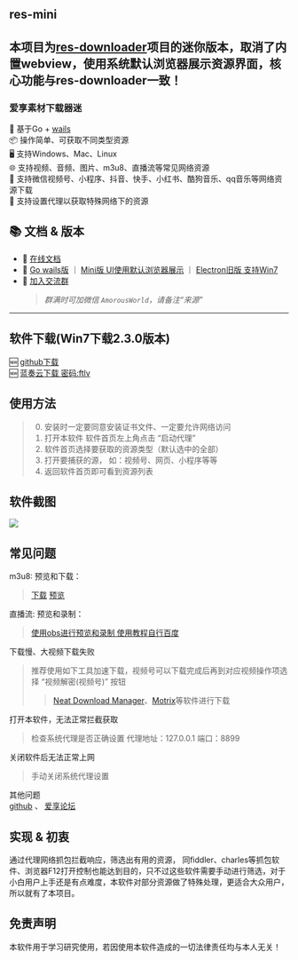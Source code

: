 ## res-mini
## 本项目为[res-downloader](https://github.com/putyy/res-downloader)项目的迷你版本，取消了内置webview，使用系统默认浏览器展示资源界面，核心功能与res-downloader一致！  

### 爱享素材下载器迷  
🎯 基于Go + [wails](https://github.com/wailsapp/wails)  
📦 操作简单、可获取不同类型资源  
🖥️ 支持Windows、Mac、Linux  
🌐 支持视频、音频、图片、m3u8、直播流等常见网络资源  
💪 支持微信视频号、小程序、抖音、快手、小红书、酷狗音乐、qq音乐等网络资源下载  
👼 支持设置代理以获取特殊网络下的资源  

## 📚 文档 & 版本

- 📘 [在线文档](https://res.putyy.com/)
- 🧩 [Go wails版](https://github.com/putyy/res-downloader) ｜ [Mini版 UI使用默认浏览器展示](https://github.com/putyy/resd-mini) ｜ [Electron旧版 支持Win7](https://github.com/putyy/res-downloader/tree/old)
- 💬 [加入交流群](https://www.putyy.com/app/admin/upload/img/20250418/6801d9554dc7.webp)
  > *群满时可加微信 `AmorousWorld`，请备注“来源”*

---


## 软件下载(Win7下载2.3.0版本)
🆕 [github下载](https://github.com/putyy/res-downloader/releases)  
🆕 [蓝奏云下载 密码:ftlv](https://wwjv.lanzoum.com/b00l1q2mnc)

## 使用方法
> 0. 安装时一定要同意安装证书文件、一定要允许网络访问
> 1. 打开本软件 软件首页左上角点击 “启动代理”
> 2. 软件首页选择要获取的资源类型（默认选中的全部）
> 3. 打开要捕获的源， 如：视频号、网页、小程序等等
> 4. 返回软件首页即可看到资源列表

## 软件截图
![](docs/images/show.webp)

## 常见问题
m3u8: 预览和下载：
> [下载](https://m3u8-down.gowas.cn/) [预览](https://m3u8play.com/)

直播流: 预览和录制：
> [使用obs进行预览和录制 使用教程自行百度]( https://obsproject.com/)

下载慢、大视频下载失败
> 推荐使用如下工具加速下载，视频号可以下载完成后再到对应视频操作项选择 “视频解密(视频号)” 按钮
>> [Neat Download Manager](https://www.neatdownloadmanager.com/index.php/en/)、[Motrix](https://motrix.app/download)等软件进行下载

打开本软件，无法正常拦截获取
> 检查系统代理是否正确设置 代理地址：127.0.0.1 端口：8899

关闭软件后无法正常上网
> 手动关闭系统代理设置

其他问题  
[github](https://github.com/putyy/res-downloader/issues)  、 [爱享论坛](https://s.gowas.cn/d/4089)

## 实现 & 初衷
通过代理网络抓包拦截响应，筛选出有用的资源， 同fiddler、charles等抓包软件、浏览器F12打开控制也能达到目的，只不过这些软件需要手动进行筛选，对于小白用户上手还是有点难度，本软件对部分资源做了特殊处理，更适合大众用户，所以就有了本项目。

## 免责声明
本软件用于学习研究使用，若因使用本软件造成的一切法律责任均与本人无关！
